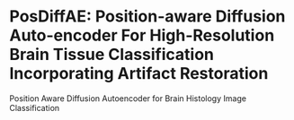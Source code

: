# PosDiffAE: Position-aware Diffusion Auto-encoder For High-Resolution Brain Tissue Classification Incorporating Artifact Restoration
Position Aware Diffusion Autoencoder for Brain Histology Image Classification
